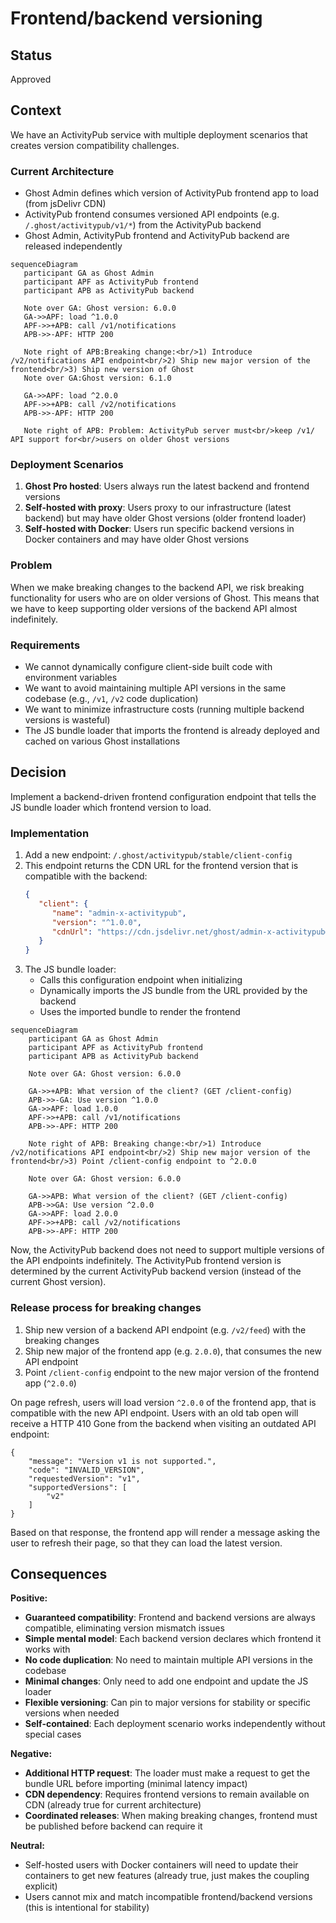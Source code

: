 # Frontend/backend versioning

## Status

Approved

## Context

We have an ActivityPub service with multiple deployment scenarios that creates version compatibility challenges.

### Current Architecture
- Ghost Admin defines which version of ActivityPub frontend app to load (from jsDelivr CDN)
- ActivityPub frontend consumes versioned API endpoints (e.g. `/.ghost/activitypub/v1/*`) from the ActivityPub backend
- Ghost Admin, ActivityPub frontend and ActivityPub backend are released independently


```mermaid
sequenceDiagram
   participant GA as Ghost Admin
   participant APF as ActivityPub frontend
   participant APB as ActivityPub backend

   Note over GA: Ghost version: 6.0.0
   GA->>APF: load ^1.0.0
   APF->>+APB: call /v1/notifications
   APB->>-APF: HTTP 200

   Note right of APB:Breaking change:<br/>1) Introduce /v2/notifications API endpoint<br/>2) Ship new major version of the frontend<br/>3) Ship new version of Ghost
   Note over GA:Ghost version: 6.1.0

   GA->>APF: load ^2.0.0
   APF->>+APB: call /v2/notifications
   APB->>-APF: HTTP 200

   Note right of APB: Problem: ActivityPub server must<br/>keep /v1/ API support for<br/>users on older Ghost versions
```

### Deployment Scenarios

1. **Ghost Pro hosted**: Users always run the latest backend and frontend versions
2. **Self-hosted with proxy**: Users proxy to our infrastructure (latest backend) but may have older Ghost versions (older frontend loader)
3. **Self-hosted with Docker**: Users run specific backend versions in Docker containers and may have older Ghost versions


### Problem

When we make breaking changes to the backend API, we risk breaking functionality for users who are on older versions of Ghost. This means that we have to keep supporting older versions of the backend API almost indefinitely.

### Requirements
- We cannot dynamically configure client-side built code with environment variables
- We want to avoid maintaining multiple API versions in the same codebase (e.g., `/v1`, `/v2` code duplication)
- We want to minimize infrastructure costs (running multiple backend versions is wasteful)
- The JS bundle loader that imports the frontend is already deployed and cached on various Ghost installations

## Decision

Implement a backend-driven frontend configuration endpoint that tells the JS bundle loader which frontend version to load.

### Implementation
1. Add a new endpoint: `/.ghost/activitypub/stable/client-config`
2. This endpoint returns the CDN URL for the frontend version that is compatible with the backend:
   ```json
   {
      "client": {
         "name": "admin-x-activitypub",
         "version": "^1.0.0",
         "cdnUrl": "https://cdn.jsdelivr.net/ghost/admin-x-activitypub@1/dist/admin-x-activitypub.js"
      }
   }
   ```
3. The JS bundle loader:
   - Calls this configuration endpoint when initializing
   - Dynamically imports the JS bundle from the URL provided by the backend
   - Uses the imported bundle to render the frontend


```mermaid
sequenceDiagram
    participant GA as Ghost Admin
    participant APF as ActivityPub frontend
    participant APB as ActivityPub backend

    Note over GA: Ghost version: 6.0.0

    GA->>+APB: What version of the client? (GET /client-config)
    APB->>-GA: Use version ^1.0.0
    GA->>APF: load 1.0.0
    APF->>+APB: call /v1/notifications
    APB->>-APF: HTTP 200

    Note right of APB: Breaking change:<br/>1) Introduce /v2/notifications API endpoint<br/>2) Ship new major version of the frontend<br/>3) Point /client-config endpoint to ^2.0.0

    Note over GA: Ghost version: 6.0.0

    GA->>APB: What version of the client? (GET /client-config)
    APB->>GA: Use version ^2.0.0
    GA->>APF: load 2.0.0
    APF->>+APB: call /v2/notifications
    APB->>-APF: HTTP 200
```

Now, the ActivityPub backend does not need to support multiple versions of the API endpoints indefinitely. The ActivityPub frontend version is determined by the current ActivityPub backend version (instead of the current Ghost version).

### Release process for breaking changes

1. Ship new version of a backend API endpoint (e.g. `/v2/feed`) with the breaking changes
2. Ship new major of the frontend app (e.g. `2.0.0`), that consumes the new API endpoint
3. Point `/client-config` endpoint to the new major version of the frontend app (`^2.0.0`)

On page refresh, users will load version `^2.0.0` of the frontend app, that is compatible with the new API endpoint. Users with an old tab open will receive a HTTP 410 Gone from the backend when visiting an outdated API endpoint:
```
{
	"message": "Version v1 is not supported.",
	"code": "INVALID_VERSION",
	"requestedVersion": "v1",
	"supportedVersions": [
		"v2"
	]
}
```

Based on that response, the frontend app will render a message asking the user to refresh their page, so that they can load the latest version.


## Consequences

**Positive:**
- **Guaranteed compatibility**: Frontend and backend versions are always compatible, eliminating version mismatch issues
- **Simple mental model**: Each backend version declares which frontend it works with
- **No code duplication**: No need to maintain multiple API versions in the codebase
- **Minimal changes**: Only need to add one endpoint and update the JS loader
- **Flexible versioning**: Can pin to major versions for stability or specific versions when needed
- **Self-contained**: Each deployment scenario works independently without special cases

**Negative:**
- **Additional HTTP request**: The loader must make a request to get the bundle URL before importing (minimal latency impact)
- **CDN dependency**: Requires frontend versions to remain available on CDN (already true for current architecture)
- **Coordinated releases**: When making breaking changes, frontend must be published before backend can require it

**Neutral:**
- Self-hosted users with Docker containers will need to update their containers to get new features (already true, just makes the coupling explicit)
- Users cannot mix and match incompatible frontend/backend versions (this is intentional for stability)
